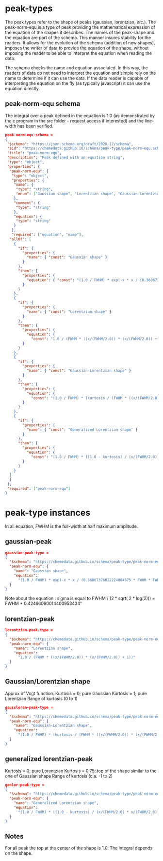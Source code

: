 # peak-types

The peak types refer to the shape of peaks (gaussian, lorentzian, *etc.*).
The peak-norm-equ is a type of peak providing the mathematical expression of the equation of the shapes it describes. The names of the peak-shape and the equation are part of the schema. This manner insures stability for the readers. It allows for the evolution of the schema (addition of new shapes), imposes the writer of data to provide the equation of the shape, without imposing the reader to be able to interpret the equation when reading the data.

The schema checks the name and equation associated. In this way, the readers of data do not need to interpret the equation and simple rely on the name to determine if it can use the data. If the data reader is capable of interpreting the equation on the fly (as typically javascript) it can use the equation directly.

## peak-norm-equ schema

The integral over a peak defined in the equation is 1.0 (as demonstrated by the c program in the src folder - request access if interested) and the line-width has been verified.

```json
peak-norm-equ-schema = 
{
 "$schema": "https://json-schema.org/draft/2020-12/schema",
 "$id": "https://chemedata.github.io/schema/peak-type/peak-norm-equ.schema.json",
 "title": "peak-norm-equ",
 "description": "Peak defined with an equation string",
 "type": "object",
 "properties": {
  "peak-norm-equ": {
   "type": "object",
   "properties": {
    "name": {
     "type": "string",
     "enum": ["Gaussian shape", "Lorentzian shape", "Gaussian-Lorentzian shape", "Generalized Lorentzian shape"]
    },
    "comment": {
     "type": "string"
    },
    "equation": {
     "type": "string"
    }
   },
   "required": ["equation", "name"],
  "allOf": [
    {
      "if": {
        "properties": {
          "name": { "const": "Gaussian shape" }
        }
      },
      "then": {
        "properties": {
          "equation": { "const": "(1.0 / FWHM) * exp(-x * x / (0.36067376022224084675 * FWHM * FWHM))"}
        }
      }
    },
    {
      "if": {
        "properties": {
          "name": { "const": "Lorentzian shape" }
        }
      },
      "then": {
        "properties": {
          "equation": {
            "const": "1.0 / (FWHM * ((x/(FWHM/2.0)) * (x/(FWHM/2.0)) + 1))"}
        }
      }
    },
    {
      "if": {
        "properties": {
          "name": { "const": "Gaussian-Lorentzian shape" }
        }
      },
      "then": {
        "properties": {
          "equation": {
            "const": "(1.0 / FWHM) * (kurtosis / (FWHM * ((x/(FWHM/2.0)) * (x/(FWHM/2.0)) + 1)) + (1.0 - kurtosis) * exp(-x * x / (0.36067376022224084675 * FWHM * FWHM)))"}
        }
      }
    },
    {
      "if": {
        "properties": {
          "name": { "const": "Generalized Lorentzian shape" }
        }
      },
      "then": {
        "properties": {
          "equation": {
            "const": "(1.0 / FWHM) * ((1.0 - kurtosis) / (x/(FWHM/2.0) * x/(FWHM/2.0) + 1)  +  kurtosis * (1.0 + 0.5 * x/(FWHM/2.0) * x/(FWHM/2.0)) / ( (x/(FWHM/2.0) * x/(FWHM/2.0) + 1) + x/(FWHM/2.0) * x/(FWHM/2.0) * x/(FWHM/2.0) * x/(FWHM/2.0)))"}
        }
      }
    }
  ]
  }
 },
 "required": ["peak-norm-equ"]
}
```


# peak-type instances

In all equation, FWHM is the full-width at half maximum amplitude.
## gaussian-peak

```json
gaussian-peak-type = 
{
  "$schema": "https://chemedata.github.io/schema/peak-type/peak-norm-equ.schema.json",
  "peak-norm-equ": {
    "name": "Gaussian shape",
    "equation": 
      "(1.0 / FWHM) * exp(-x * x / (0.36067376022224084675 * FWHM * FWHM))"
  }
}
```
Note about the equation : sigma is equal to ​FWHM​ / (2 * sqrt( 2 * log(2))) = ​FWHM​ * 0.42466090014400953434"

## lorentzian-peak

```json
lorentzian-peak-type = 
{
  "$schema": "https://chemedata.github.io/schema/peak-type/peak-norm-equ.schema.json",
  "peak-norm-equ": {
    "name": "Lorentzian shape",
    "equation": 
      "1.0 / (FWHM * ((x/(FWHM/2.0)) * (x/(FWHM/2.0)) + 1))"
  }
}
```
## Gaussian/Lorentzian shape

Approx of Vogt function.
Kurtosis = 0; pure Gaussian
Kurtosis = 1; pure Lorentzian
Range of kurtosis (0 to 1)


```json
gaussloren-peak-type = 
{
  "$schema": "https://chemedata.github.io/schema/peak-type/peak-norm-equ.schema.json",
  "peak-norm-equ": {
    "name": "Gaussian-Lorentzian shape",
    "equation": 
      "(1.0 / FWHM) * (kurtosis / (FWHM * ((x/(FWHM/2.0)) * (x/(FWHM/2.0)) + 1)) + (1.0 - kurtosis) * exp(-x * x / (0.36067376022224084675 * FWHM * FWHM)))"
  }
}
```

## generalized lorentzian-peak

Kurtosis = 0; pure Lorentzian
Kurtosis = 0.75; top of the shape similar to the one of Gaussian shape
Range of kurtosis (c.a. -1 to 2)
```json
genlor-peak-type = 
{
  "$schema": "https://chemedata.github.io/schema/peak-type/peak-norm-equ.schema.json",
  "peak-norm-equ": {
    "name": "Generalized Lorentzian shape",
    "equation": 
      "(1.0 / FWHM) * ((1.0 - kurtosis) / (x/(FWHM/2.0) * x/(FWHM/2.0) + 1)  +  kurtosis * (1.0 + 0.5 * x/(FWHM/2.0) * x/(FWHM/2.0)) / ( (x/(FWHM/2.0) * x/(FWHM/2.0) + 1) + x/(FWHM/2.0) * x/(FWHM/2.0) * x/(FWHM/2.0) * x/(FWHM/2.0)))"
  }
}
```
## Notes
For all peak the top at the center of the shape is 1.0.
The integral depends on the shape.
